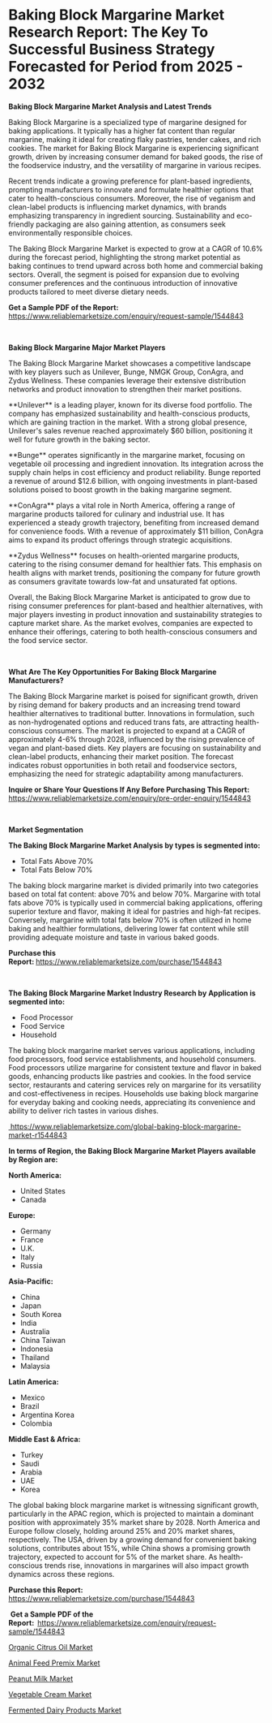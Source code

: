 <p><h1>Baking Block Margarine Market Research Report: The Key To Successful Business Strategy Forecasted for Period from 2025 - 2032</h1></p><p><strong>Baking Block Margarine Market Analysis and Latest Trends</strong></p>
<p><p>Baking Block Margarine is a specialized type of margarine designed for baking applications. It typically has a higher fat content than regular margarine, making it ideal for creating flaky pastries, tender cakes, and rich cookies. The market for Baking Block Margarine is experiencing significant growth, driven by increasing consumer demand for baked goods, the rise of the foodservice industry, and the versatility of margarine in various recipes.</p><p>Recent trends indicate a growing preference for plant-based ingredients, prompting manufacturers to innovate and formulate healthier options that cater to health-conscious consumers. Moreover, the rise of veganism and clean-label products is influencing market dynamics, with brands emphasizing transparency in ingredient sourcing. Sustainability and eco-friendly packaging are also gaining attention, as consumers seek environmentally responsible choices. </p><p>The Baking Block Margarine Market is expected to grow at a CAGR of 10.6% during the forecast period, highlighting the strong market potential as baking continues to trend upward across both home and commercial baking sectors. Overall, the segment is poised for expansion due to evolving consumer preferences and the continuous introduction of innovative products tailored to meet diverse dietary needs.</p></p>
<p><strong>Get a Sample PDF of the Report:&nbsp;</strong> <a href="https://www.reliablemarketsize.com/enquiry/request-sample/1544843?utm_campaign=1898&utm_medium=2&utm_source=Github&utm_content=ia&utm_term=07042025&utm_id=baking-block-margarine">https://www.reliablemarketsize.com/enquiry/request-sample/1544843</a></p>
<p>&nbsp;</p>
<p><strong>Baking Block Margarine Major Market Players</strong></p>
<p><p>The Baking Block Margarine Market showcases a competitive landscape with key players such as Unilever, Bunge, NMGK Group, ConAgra, and Zydus Wellness. These companies leverage their extensive distribution networks and product innovation to strengthen their market positions.</p><p>**Unilever** is a leading player, known for its diverse food portfolio. The company has emphasized sustainability and health-conscious products, which are gaining traction in the market. With a strong global presence, Unilever's sales revenue reached approximately $60 billion, positioning it well for future growth in the baking sector.</p><p>**Bunge** operates significantly in the margarine market, focusing on vegetable oil processing and ingredient innovation. Its integration across the supply chain helps in cost efficiency and product reliability. Bunge reported a revenue of around $12.6 billion, with ongoing investments in plant-based solutions poised to boost growth in the baking margarine segment.</p><p>**ConAgra** plays a vital role in North America, offering a range of margarine products tailored for culinary and industrial use. It has experienced a steady growth trajectory, benefiting from increased demand for convenience foods. With a revenue of approximately $11 billion, ConAgra aims to expand its product offerings through strategic acquisitions.</p><p>**Zydus Wellness** focuses on health-oriented margarine products, catering to the rising consumer demand for healthier fats. This emphasis on health aligns with market trends, positioning the company for future growth as consumers gravitate towards low-fat and unsaturated fat options.</p><p>Overall, the Baking Block Margarine Market is anticipated to grow due to rising consumer preferences for plant-based and healthier alternatives, with major players investing in product innovation and sustainability strategies to capture market share. As the market evolves, companies are expected to enhance their offerings, catering to both health-conscious consumers and the food service sector.</p></p>
<p>&nbsp;</p>
<p><strong>What Are The Key Opportunities For Baking Block Margarine Manufacturers?</strong></p>
<p><p>The Baking Block Margarine market is poised for significant growth, driven by rising demand for bakery products and an increasing trend toward healthier alternatives to traditional butter. Innovations in formulation, such as non-hydrogenated options and reduced trans fats, are attracting health-conscious consumers. The market is projected to expand at a CAGR of approximately 4-6% through 2028, influenced by the rising prevalence of vegan and plant-based diets. Key players are focusing on sustainability and clean-label products, enhancing their market position. The forecast indicates robust opportunities in both retail and foodservice sectors, emphasizing the need for strategic adaptability among manufacturers.</p></p>
<p><strong>Inquire or Share Your Questions If Any Before Purchasing This Report:</strong> <a href="https://www.reliablemarketsize.com/enquiry/pre-order-enquiry/1544843?utm_campaign=1898&utm_medium=2&utm_source=Github&utm_content=ia&utm_term=07042025&utm_id=baking-block-margarine">https://www.reliablemarketsize.com/enquiry/pre-order-enquiry/1544843</a></p>
<p>&nbsp;</p>
<p><strong>Market Segmentation</strong></p>
<p><strong>The Baking Block Margarine Market Analysis by types is segmented into:</strong></p>
<p><ul><li>Total Fats Above 70%</li><li>Total Fats Below 70%</li></ul></p>
<p><p>The baking block margarine market is divided primarily into two categories based on total fat content: above 70% and below 70%. Margarine with total fats above 70% is typically used in commercial baking applications, offering superior texture and flavor, making it ideal for pastries and high-fat recipes. Conversely, margarine with total fats below 70% is often utilized in home baking and healthier formulations, delivering lower fat content while still providing adequate moisture and taste in various baked goods.</p></p>
<p><strong>Purchase this Report:&nbsp;</strong><a href="https://www.reliablemarketsize.com/purchase/1544843?utm_campaign=1898&utm_medium=2&utm_source=Github&utm_content=ia&utm_term=07042025&utm_id=baking-block-margarine">https://www.reliablemarketsize.com/purchase/1544843</a></p>
<p>&nbsp;</p>
<p><strong>The Baking Block Margarine Market Industry Research by Application is segmented into:</strong></p>
<p><ul><li>Food Processor</li><li>Food Service</li><li>Household</li></ul></p>
<p><p>The baking block margarine market serves various applications, including food processors, food service establishments, and household consumers. Food processors utilize margarine for consistent texture and flavor in baked goods, enhancing products like pastries and cookies. In the food service sector, restaurants and catering services rely on margarine for its versatility and cost-effectiveness in recipes. Households use baking block margarine for everyday baking and cooking needs, appreciating its convenience and ability to deliver rich tastes in various dishes.</p></p>
<p><a href="https://www.reliablemarketsize.com/global-baking-block-margarine-market-r1544843?utm_campaign=1898&utm_medium=2&utm_source=Github&utm_content=ia&utm_term=07042025&utm_id=baking-block-margarine">&nbsp;https://www.reliablemarketsize.com/global-baking-block-margarine-market-r1544843</a></p>
<p><strong>In terms of Region, the Baking Block Margarine Market Players available by Region are:</strong></p>
<p>
    <p> <strong> North America: </strong>
        <ul>
            <li>United States</li>
            <li>Canada</li>
        </ul>
        </p> 
    <p> <strong> Europe: </strong>
        <ul>
            <li>Germany</li>
            <li>France</li>
            <li>U.K.</li>
            <li>Italy</li>
            <li>Russia</li>
        </ul>
        </p> 
    <p> <strong> Asia-Pacific: </strong>
        <ul>
            <li>China</li>
            <li>Japan</li>
            <li>South Korea</li>
            <li>India</li>
            <li>Australia</li>
            <li>China Taiwan</li>
            <li>Indonesia</li>
            <li>Thailand</li>
            <li>Malaysia</li>
        </ul>
        </p> 
    <p> <strong> Latin America: </strong>
        <ul>
            <li>Mexico</li>
            <li>Brazil</li>
            <li>Argentina Korea</li>
            <li>Colombia</li>
        </ul>
        </p> 
    <p> <strong> Middle East & Africa: </strong>
        <ul>
            <li>Turkey</li>
            <li>Saudi</li>
            <li>Arabia</li>
            <li>UAE</li>
            <li>Korea</li>
        </ul>
    </p>
    </p>
<p><p>The global baking block margarine market is witnessing significant growth, particularly in the APAC region, which is projected to maintain a dominant position with approximately 35% market share by 2028. North America and Europe follow closely, holding around 25% and 20% market shares, respectively. The USA, driven by a growing demand for convenient baking solutions, contributes about 15%, while China shows a promising growth trajectory, expected to account for 5% of the market share. As health-conscious trends rise, innovations in margarines will also impact growth dynamics across these regions.</p></p>
<p><strong>Purchase this Report: </strong><a href="https://www.reliablemarketsize.com/purchase/1544843?utm_campaign=1898&utm_medium=2&utm_source=Github&utm_content=ia&utm_term=07042025&utm_id=baking-block-margarine">https://www.reliablemarketsize.com/purchase/1544843</a></p>
<p>&nbsp;<strong>Get a Sample PDF of the Report:&nbsp;&nbsp;</strong><a href="https://www.reliablemarketsize.com/enquiry/request-sample/1544843?utm_campaign=1898&utm_medium=2&utm_source=Github&utm_content=ia&utm_term=07042025&utm_id=baking-block-margarine">https://www.reliablemarketsize.com/enquiry/request-sample/1544843</a></p>
<p><strong></strong></p>
<p><p><a href="https://github.com/pelegeazlie5/Market-Research-Report-List-1/blob/main/organic-citrus-oil-market.md?utm_campaign=1898&utm_medium=2&utm_source=Github&utm_content=ia&utm_term=07042025&utm_id=baking-block-margarine">Organic Citrus Oil Market</a></p><p><a href="https://github.com/rafiishibu00/Market-Research-Report-List-1/blob/main/animal-feed-premix-market.md?utm_campaign=1898&utm_medium=2&utm_source=Github&utm_content=ia&utm_term=07042025&utm_id=baking-block-margarine">Animal Feed Premix Market</a></p><p><a href="https://github.com/poskaturovtl/Market-Research-Report-List-1/blob/main/peanut-milk-market.md?utm_campaign=1898&utm_medium=2&utm_source=Github&utm_content=ia&utm_term=07042025&utm_id=baking-block-margarine">Peanut Milk Market</a></p><p><a href="https://github.com/perbetpereir/Market-Research-Report-List-1/blob/main/vegetable-cream-market.md?utm_campaign=1898&utm_medium=2&utm_source=Github&utm_content=ia&utm_term=07042025&utm_id=baking-block-margarine">Vegetable Cream Market</a></p><p><a href="https://github.com/paulierasho/Market-Research-Report-List-1/blob/main/fermented-dairy-products-market.md?utm_campaign=1898&utm_medium=2&utm_source=Github&utm_content=ia&utm_term=07042025&utm_id=baking-block-margarine">Fermented Dairy Products Market</a></p></p>